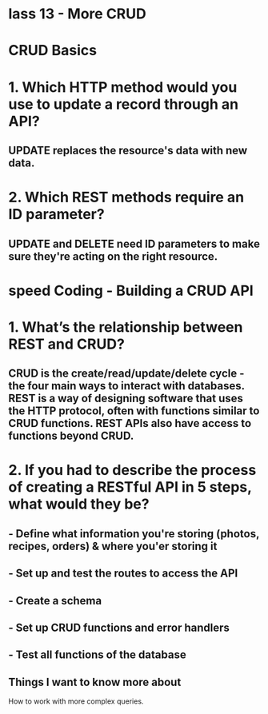 # lass 13 - More CRUD
# CRUD Basics
# 1. Which HTTP method would you use to update a record through an API?
## UPDATE replaces the resource's data with new data.

# 2. Which REST methods require an ID parameter?
## UPDATE and DELETE need ID parameters to make sure they're acting on the right resource.

# speed Coding - Building a CRUD API
# 1. What’s the relationship between REST and CRUD?
## CRUD is the create/read/update/delete cycle - the four main ways to interact with databases. REST is a way of designing software that uses the HTTP protocol, often with functions similar to CRUD functions. REST APIs also have access to functions beyond CRUD.

# 2. If you had to describe the process of creating a RESTful API in 5 steps, what would they be?
## - Define what information you're storing (photos, recipes, orders) & where you'er storing it
## - Set up and test the routes to access the API
## - Create a schema
## - Set up CRUD functions and error handlers
## - Test all functions of the database
## Things I want to know more about
How to work with more complex queries.